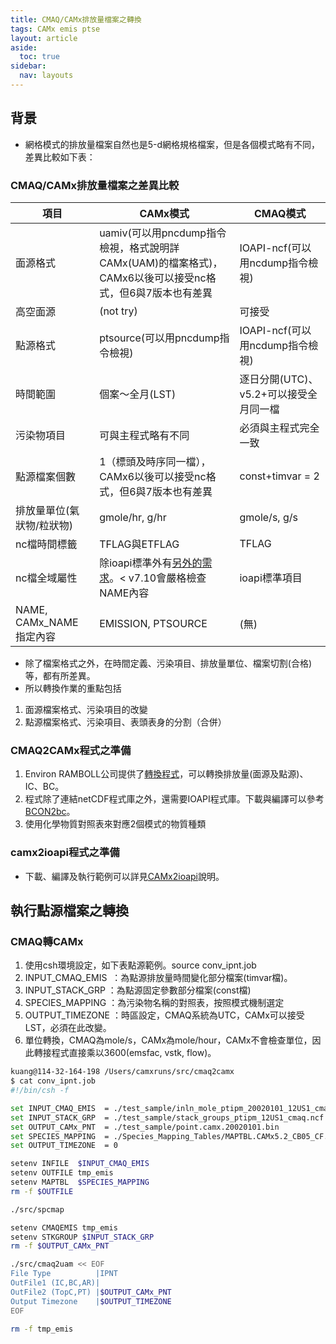 ```yaml
---
title: CMAQ/CAMx排放量檔案之轉換
tags: CAMx emis ptse
layout: article
aside:
  toc: true
sidebar:
  nav: layouts
---
```


## 背景
- 網格模式的排放量檔案自然也是5-d網格規格檔案，但是各個模式略有不同，差異比較如下表：

### CMAQ/CAMx排放量檔案之差異比較

項目|CAMx模式|CMAQ模式
-|-|-
面源格式|uamiv(可以用pncdump指令檢視，格式說明詳CAMx(UAM)的檔案格式)，CAMx6以後可以接受nc格式，但6與7版本也有差異|IOAPI-ncf(可以用ncdump指令檢視)
高空面源|(not try)|可接受
點源格式|ptsource(可以用pncdump指令檢視)|IOAPI-ncf(可以用ncdump指令檢視)
時間範圍|個案～全月(LST)|逐日分開(UTC)、v5.2+可以接受全月同一檔
污染物項目|可與主程式略有不同|必須與主程式完全一致
點源檔案個數|1（標頭及時序同一檔），CAMx6以後可以接受nc格式，但6與7版本也有差異|const+timvar = 2
排放量單位(氣狀物/粒狀物)|gmole/hr, g/hr|gmole/s, g/s
nc檔時間標籤|TFLAG與ETFLAG|TFLAG
nc檔全域屬性|除ioapi標準外有[另外的需求][add_ncatt]。\< v7.10會嚴格檢查NAME內容|ioapi標準項目
NAME, CAMx_NAME 指定內容|EMISSION, PTSOURCE|(無)

- 除了檔案格式之外，在時間定義、污染項目、排放量單位、檔案切割(合格)等，都有所差異。
- 所以轉換作業的重點包括
1. 面源檔案格式、污染項目的改變
2. 點源檔案格式、污染項目、表頭表身的分割（合併）

### CMAQ2CAMx程式之準備
1. Environ RAMBOLL公司提供了[轉換程式][cmaq2camx]，可以轉換排放量(面源及點源)、IC、BC。
2. 程式除了連結netCDF程式庫之外，還需要IOAPI程式庫。下載與編譯可以參考[BCON2bc][BCON2bc]。
3. 使用化學物質對照表來對應2個模式的物質種類

### camx2ioapi程式之準備
- 下載、編譯及執行範例可以詳見[CAMx2ioapi][CAMx2IOapi@FAQ]說明。


## 執行點源檔案之轉換

### CMAQ轉CAMx
1. 使用csh環境設定，如下表點源範例。source conv_ipnt.job
2. INPUT_CMAQ_EMIS  ：為點源排放量時間變化部分檔案(timvar檔)。
3. INPUT_STACK_GRP ：為點源固定參數部分檔案(const檔)
4. SPECIES_MAPPING ：為污染物名稱的對照表，按照模式機制選定
5. OUTPUT_TIMEZONE ：時區設定，CMAQ系統為UTC，CAMx可以接受LST，必須在此改變。
6. 單位轉換，CMAQ為mole/s，CAMx為mole/hour，CAMx不會檢查單位，因此轉接程式直接乘以3600(emsfac, vstk, flow)。

```bash
kuang@114-32-164-198 /Users/camxruns/src/cmaq2camx
$ cat conv_ipnt.job
#!/bin/csh -f

set INPUT_CMAQ_EMIS  = ./test_sample/inln_mole_ptipm_20020101_12US1_cmaq_cb05.ncf
set INPUT_STACK_GRP  = ./test_sample/stack_groups_ptipm_12US1_cmaq.ncf
set OUTPUT_CAMx_PNT  = ./test_sample/point.camx.20020101.bin
set SPECIES_MAPPING  = ./Species_Mapping_Tables/MAPTBL.CAMx5.2_CB05_CF.CMAQ_CB05_AE5_EMIS
set OUTPUT_TIMEZONE  = 0

setenv INFILE  $INPUT_CMAQ_EMIS
setenv OUTFILE tmp_emis
setenv MAPTBL  $SPECIES_MAPPING
rm -f $OUTFILE

./src/spcmap

setenv CMAQEMIS tmp_emis
setenv STKGROUP $INPUT_STACK_GRP
rm -f $OUTPUT_CAMx_PNT

./src/cmaq2uam << EOF
File Type          |IPNT
OutFile1 (IC,BC,AR)|
OutFile2 (TopC,PT) |$OUTPUT_CAMx_PNT
Output Timezone    |$OUTPUT_TIMEZONE
EOF

rm -f tmp_emis
```


[add_ncatt]: <https://sinotec2.github.io/Focus-on-Air-Quality/utilities/netCDF/add_ncatt/> "增添CAMx nc檔案所需之全域屬性"
[cmaq2camx]: <https://camx-wp.azurewebsites.net/getmedia/cmaq2camx.22sep16.tgz> "CMAQ2CAMx converts CMAQ-formatted emissions and IC/BC files to CAMx Fortran binary formats.  See README and job scripts for more information.  You will need IO-API and netCDF libraries to compile and run this program.  Updated 8 April 2016 to process CAMx Polar and Mercator projections.  Updated 22 September 2016 to fix a minor bug checking map projection type for in-line point source files."
[BCON2bc]: <https://sinotec2.github.io/FAQ/2022/06/29/SlimCMAQ2CAMx.html#cmaq2camx> "BCON轉.bc檔->cmaq2camx"
[camx2ioapi]: <https://camx-wp.azurewebsites.net/getmedia/camx2ioapi.8apr16_1.tgz> "CAMx2IOAPI converts CAMx input emission files and output average concentration and deposition files in Fortran binary format to netCDF formats following the Models3/IO-API convention. "
[CAMx2IOapi@FAQ]: <https://sinotec2.github.io/FAQ/2022/07/04/CAMx2IOapi.html#編譯> "CAMx2IOAPI檔案之轉換 -> 編譯 "
[VERDI]: <https://www.airqualitymodeling.org/index.php/VERDI_1.5_User_Manual> "Visualization Environment for Rich Data Interpretation"